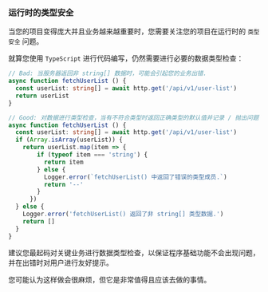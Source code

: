 <a id="type-safety-in-run-time"></a>

### 运行时的类型安全

当您的项目变得庞大并且业务越来越重要时，您需要关注您的项目在运行时的 `类型安全` 问题。

就算您使用 `TypeScript` 进行代码编写，仍然需要进行必要的数据类型检查：

```typescript
// Bad: 当服务器返回非 string[] 数据时，可能会引起您的业务出错.
async function fetchUserList () {
  const userList: string[] = await http.get('/api/v1/user-list')
  return userList
}

// Good: 对数据进行类型检查，当有不符合类型时返回正确类型的默认值并记录 / 抛出问题.
async function fetchUserList () {
  const userList: string[] = await http.get('/api/v1/user-list')
  if (Array.isArray(userList)) {
    return userList.map(item => {
        if (typeof item === 'string') {
          return item
        } else {
          Logger.error(`fetchUserList() 中返回了错误的类型成员.`)
          return '--'
        }
      })  
  } else {
    Logger.error('fetchUserList() 返回了非 string[] 类型数据.')
    return []
  }
}
```

建议您最起码对关键业务进行数据类型检查，以保证程序基础功能不会出现问题，并在出错时对用户进行友好提示。

您可能认为这样做会很麻烦，但它是非常值得且应该去做的事情。
